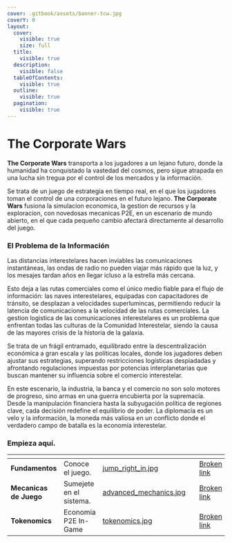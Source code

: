 ```yaml
---
cover: .gitbook/assets/banner-tcw.jpg
coverY: 0
layout:
  cover:
    visible: true
    size: full
  title:
    visible: true
  description:
    visible: false
  tableOfContents:
    visible: true
  outline:
    visible: true
  pagination:
    visible: true
---
```


# **The Corporate Wars**

**The Corporate Wars** transporta a los jugadores a un lejano futuro, donde la humanidad ha conquistado la vastedad del cosmos, pero sigue atrapada en una lucha sin tregua por el control de los mercados y la información.

Se trata de un juego de estrategia en tiempo real, en el que los jugadores toman el control de una corporaciones en el futuro lejano. **The Corporate Wars** fusiona la simulacion economica, la gestion de recursos y la exploracion, con novedosas mecanicas P2E, en un escenario de mundo abierto, en el que cada pequeño cambio afectará directamente al desarrollo del juego.

### El Problema de la Información

Las distancias interestelares hacen inviables las comunicaciones instantáneas, las ondas de radio no pueden viajar más rápido que la luz, y los mesajes tardan años en llegar icluso a la estrella más cercana.&#x20;

Esto deja a las rutas comerciales como el único medio fiable para el flujo de información: las naves interestelares, equipadas con capacitadores de tránsito, se desplazan a velocidades superlumincas, permitiendo reducir la latencia de comunicaciones a la velocidad de las rutas comerciales. La gestion logistica de las comunicaciones interestelares es un problema que enfrentan todas las culturas de la Comunidad Interestelar, siendo la causa de las mayores crisis de la historia de la galaxia.

Se trata de un frágil entramado, equilibrado entre la descentralización económica a gran escala y las políticas locales, donde los jugadores deben ajustar sus estrategias, superando restricciones logísticas despiadadas y afrontando regulaciones impuestas por potencias interplanetarias que buscan mantener su influencia sobre el comercio interestelar.

En este escenario, la industria, la banca y el comercio no son solo motores de progreso, sino armas en una guerra encubierta por la supremacía. Desde la manipulación financiera hasta la subyugación política de regiones clave, cada decisión redefine el equilibrio de poder. La diplomacia es un velo y la información, la moneda más valiosa en un conflicto donde el verdadero campo de batalla es la economía interestelar.

### Empieza aquí.

<table data-view="cards"><thead><tr><th></th><th></th><th data-hidden data-card-cover data-type="files"></th><th data-hidden></th><th data-hidden data-card-target data-type="content-ref"></th></tr></thead><tbody><tr><td><strong>Fundamentos</strong></td><td>Conoce el juego.</td><td><a href=".gitbook/assets/jump_right_in.jpg">jump_right_in.jpg</a></td><td></td><td><a href="broken-reference">Broken link</a></td></tr><tr><td><strong>Mecanicas de Juego</strong></td><td>Sumejete en el sistema.</td><td><a href=".gitbook/assets/advanced_mechanics.jpg">advanced_mechanics.jpg</a></td><td></td><td><a href="broken-reference">Broken link</a></td></tr><tr><td><strong>Tokenomics</strong></td><td>Economia P2E In-Game</td><td><a href=".gitbook/assets/tokenomics.jpg">tokenomics.jpg</a></td><td></td><td><a href="broken-reference">Broken link</a></td></tr></tbody></table>

